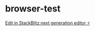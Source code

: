 # browser-test

[Edit in StackBlitz next generation editor ⚡️](https://stackblitz.com/~/github.com/CyMasterDev/browser-test)